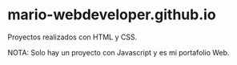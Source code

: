 # mario-webdeveloper.github.io
Proyectos realizados con HTML y CSS.

NOTA: Solo hay un proyecto con Javascript y es mi portafolio Web.
